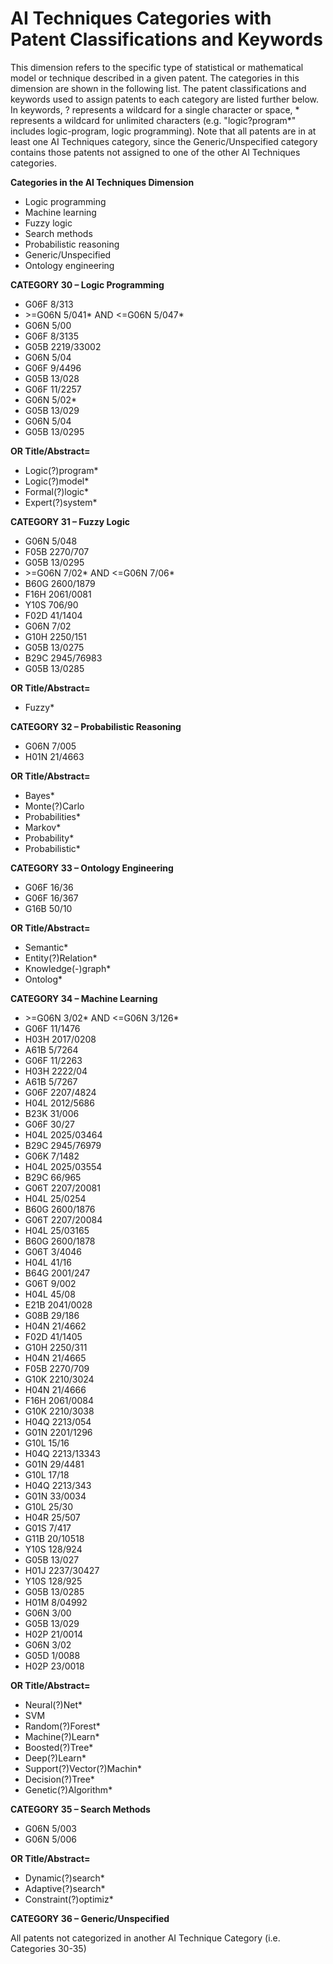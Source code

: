 # AI Techniques Categories with Patent Classifications and Keywords

This dimension refers to the specific type of statistical or mathematical model or technique described in a given patent. The categories in this dimension are shown in the following list. The patent classifications and keywords used to assign patents to each category are listed further below. In keywords, ? represents a wildcard for a single character or space, \* represents a wildcard for unlimited characters (e.g. &quot;logic?program\*&quot; includes logic-program, logic programming). Note that all patents are in at least one AI Techniques category, since the Generic/Unspecified category contains those patents not assigned to one of the other AI Techniques categories.

**Categories in the AI Techniques Dimension**

- Logic programming 
- Machine learning 
- Fuzzy logic 
- Search methods 
- Probabilistic reasoning 
- Generic/Unspecified 
- Ontology engineering 

**CATEGORY 30 – Logic Programming**

- G06F 8/313 
- \>=G06N 5/041\* AND \<=G06N 5/047\* 
- G06N 5/00 
- G06F 8/3135 
- G05B 2219/33002 
- G06N 5/04 
- G06F 9/4496 
- G05B 13/028 
- G06F 11/2257 
- G06N 5/02\* 
- G05B 13/029 
- G06N 5/04 
- G05B 13/0295 

**OR Title/Abstract=** 
- Logic(?)program\* 
- Logic(?)model\* 
- Formal(?)logic\* 
- Expert(?)system\* 

**CATEGORY 31 – Fuzzy Logic**

- G06N 5/048 
- F05B 2270/707 
- G05B 13/0295 
- \>=G06N 7/02\* AND \<=G06N 7/06\* 
- B60G 2600/1879 
- F16H 2061/0081 
- Y10S 706/90 
- F02D 41/1404 
- G06N 7/02 
- G10H 2250/151 
- G05B 13/0275 
- B29C 2945/76983 
- G05B 13/0285 

**OR Title/Abstract=** 
- Fuzzy\* 

**CATEGORY 32 – Probabilistic Reasoning**

- G06N 7/005 
- H01N 21/4663 

**OR Title/Abstract=** 
- Bayes\* 
- Monte(?)Carlo 
- Probabilities\* 
- Markov\* 
- Probability\* 
- Probabilistic\* 

**CATEGORY 33 – Ontology Engineering**

- G06F 16/36 
- G06F 16/367 
- G16B 50/10 

**OR Title/Abstract=** 
- Semantic\* 
- Entity(?)Relation\* 
- Knowledge(-)graph\* 
- Ontolog\* 

**CATEGORY 34 – Machine Learning**

- \>=G06N 3/02\* AND \<=G06N 3/126\* 
- G06F 11/1476 
- H03H 2017/0208 
- A61B 5/7264 
- G06F 11/2263 
- H03H 2222/04 
- A61B 5/7267 
- G06F 2207/4824 
- H04L 2012/5686 
- B23K 31/006 
- G06F 30/27 
- H04L 2025/03464 
- B29C 2945/76979 
- G06K 7/1482 
- H04L 2025/03554 
- B29C 66/965 
- G06T 2207/20081 
- H04L 25/0254 
- B60G 2600/1876 
- G06T 2207/20084 
- H04L 25/03165 
- B60G 2600/1878 
- G06T 3/4046 
- H04L 41/16 
- B64G 2001/247 
- G06T 9/002 
- H04L 45/08 
- E21B 2041/0028 
- G08B 29/186 
- H04N 21/4662 
- F02D 41/1405 
- G10H 2250/311 
- H04N 21/4665 
- F05B 2270/709 
- G10K 2210/3024 
- H04N 21/4666 
- F16H 2061/0084 
- G10K 2210/3038 
- H04Q 2213/054 
- G01N 2201/1296 
- G10L 15/16 
- H04Q 2213/13343 
- G01N 29/4481 
- G10L 17/18 
- H04Q 2213/343 
- G01N 33/0034 
- G10L 25/30 
- H04R 25/507 
- G01S 7/417 
- G11B 20/10518 
- Y10S 128/924 
- G05B 13/027 
- H01J 2237/30427 
- Y10S 128/925 
- G05B 13/0285 
- H01M 8/04992 
- G06N 3/00 
- G05B 13/029 
- H02P 21/0014 
- G06N 3/02 
- G05D 1/0088 
- H02P 23/0018 

**OR Title/Abstract=** 
- Neural(?)Net\* 
- SVM 
- Random(?)Forest\* 
- Machine(?)Learn\* 
- Boosted(?)Tree\* 
- Deep(?)Learn\* 
- Support(?)Vector(?)Machin\* 
- Decision(?)Tree\* 
- Genetic(?)Algorithm\* 

**CATEGORY 35 – Search Methods**

- G06N 5/003 
- G06N 5/006 

**OR Title/Abstract=** 
- Dynamic(?)search\* 
- Adaptive(?)search\* 
- Constraint(?)optimiz\* 

**CATEGORY 36 – Generic/Unspecified**

All patents not categorized in another AI Technique Category (i.e. Categories 30-35) 

